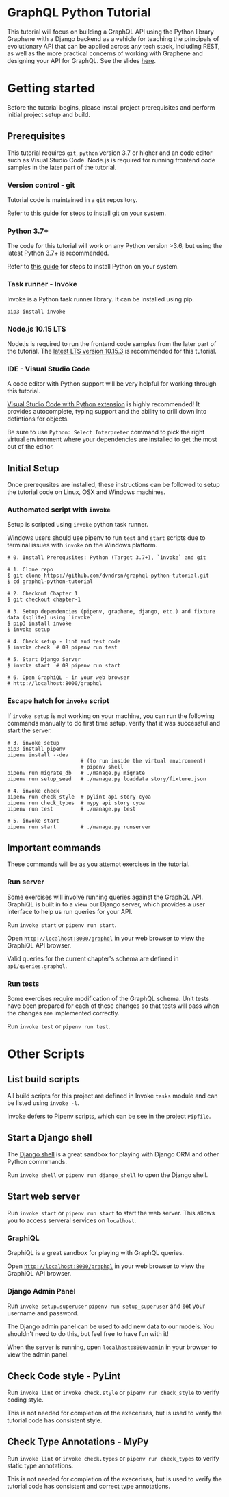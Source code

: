# GraphQL Python Tutorial

This tutorial will focus on building a GraphQL API using the Python library Graphene with a Django backend as a vehicle for teaching the principals of evolutionary API that can be applied across any tech stack, including REST, as well as the more practical concerns of working with Graphene and designing your API for GraphQL. See the slides [here][tutorial-slides].

[tutorial-slides]: https://slides.com/dvndrsn/graphql-python-tutorial

# Getting started

Before the tutorial begins, please install project prerequisites and perform initial project setup and build.

## Prerequisites

This tutorial requires `git`, `python` version 3.7 or higher and an code editor such as Visual Studio Code. Node.js is required for running frontend code samples in the later part of the tutorial.

### Version control - git

Tutorial code is maintained in a `git` repository.

Refer to [this guide][install-git] for steps to install git on your system.

[install-git]: https://git-scm.com/book/en/v2/Getting-Started-Installing-Git

### Python 3.7+

The code for this tutorial will work on any Python version >3.6, but using the latest Python 3.7+ is recommended.

Refer to [this guide][install-python] for steps to install Python on your system.

[install-python]: https://docs.python-guide.org/starting/installation/

### Task runner - Invoke

Invoke is a Python task runner library. It can be installed using pip.

```
pip3 install invoke
```

### Node.js 10.15 LTS

Node.js is required to run the frontend code samples from the later part of the tutorial. The [latest LTS version 10.15.3][install-node] is recommended for this tutorial.

[install-node]: https://nodejs.org/en/

### IDE - Visual Studio Code

A code editor with Python support will be very helpful for working through this tutorial.

[Visual Studio Code with Python extension][install-vscode] is highly recommended! It provides autocomplete, typing support and the ability to drill down into defintions for objects.

Be sure to use `Python: Select Interpreter` command to pick the right virtual environment where your dependencies are installed to get the most out of the editor.

[install-vscode]: https://code.visualstudio.com/docs/languages/python

## Initial Setup

Once prerequsites are installed, these instructions can be followed to setup the tutorial code on Linux, OSX and Windows machines.

### Authomated script with `invoke`

Setup is scripted using `invoke` python task runner.

Windows users should use pipenv to run `test` and `start` scripts due to terminal issues with `invoke` on the Windows platform.

```
# 0. Install Prerequsites: Python (Target 3.7+), `invoke` and git

# 1. Clone repo
$ git clone https://github.com/dvndrsn/graphql-python-tutorial.git
$ cd graphql-python-tutorial

# 2. Checkout Chapter 1
$ git checkout chapter-1

# 3. Setup dependencies (pipenv, graphene, django, etc.) and fixture data (sqlite) using `invoke`
$ pip3 install invoke
$ invoke setup

# 4. Check setup - lint and test code
$ invoke check  # OR pipenv run test

# 5. Start Django Server
$ invoke start  # OR pipenv run start

# 6. Open GraphiQL - in your web browser
# http://localhost:8000/graphql
```

### Escape hatch for `invoke` script

If `invoke setup` is not working on your machine, you can run the following commands manually to do first time setup, verify that it was successful and start the server.

```
# 3. invoke setup
pip3 install pipenv
pipenv install --dev
                        # (to run inside the virtual environment)
                        # pipenv shell
pipenv run migrate_db   # ./manage.py migrate
pipenv run setup_seed   # ./manage.py loaddata story/fixture.json

# 4. invoke check
pipenv run check_style  # pylint api story cyoa
pipenv run check_types  # mypy api story cyoa
pipenv run test         # ./manage.py test

# 5. invoke start
pipenv run start        # ./manage.py runserver
```

## Important commands

These commands will be as you attempt exercises in the tutorial.

### Run server

Some exercises will involve running queries against the GraphQL API. GraphiQL is built in to a view our Django server, which provides a user interface to help us run queries for your API.

Run `invoke start` or `pipenv run start`.

Open [`http://localhost:8000/graphql`][graphiql] in your web browser to view the GraphiQL API browser.

Valid queries for the current chapter's schema are defined in `api/queries.graphql`.

[graphiql]: http://localhost:8000/graphql

### Run tests

Some exercises require modification of the GraphQL schema. Unit tests have been prepared for each of these changes so that tests will pass when the changes are implemented correctly.

Run `invoke test` or `pipenv run test`.

# Other Scripts

## List build scripts

All build scripts for this project are defined in Invoke `tasks` module and can be listed using `invoke -l`.

Invoke defers to Pipenv scripts, which can be see in the project `Pipfile`.

## Start a Django shell

The [Django shell][django-shell] is a great sandbox for playing with Django ORM and other Python commmands.

Run `invoke shell` or `pipenv run django_shell` to open the Django shell.

[django-shell]: https://docs.djangoproject.com/en/2.1/ref/django-admin/#shell

## Start web server

Run `invoke start` or `pipenv run start` to start the web server. This allows you to access serveral services on `localhost`.

### GraphiQL

GraphiQL is a great sandbox for playing with GraphQL queries.

Open [`http://localhost:8000/graphql`][graphiql] in your web browser to view the GraphiQL API browser.

[graphiql]: http://localhost:8000/graphql

### Django Admin Panel

Run `invoke setup.superuser` `pipenv run setup_superuser` and set your username and password.

The Django admin panel can be used to add new data to our models. You shouldn't need to do this, but feel free to have fun with it!

When the server is running, open [`localhost:8000/admin`][django-admin] in your browser to view the admin panel.

[django-admin]: http://localhost:8000/admin

## Check Code style - PyLint

Run `invoke lint` or `invoke check.style` or `pipenv run check_style` to verify coding style.

This is not needed for completion of the execerises, but is used to verify the tutorial code has consistent style.

[reference-pylint]: https://pylint.readthedocs.io/en/stable/user_guide/output.html

## Check Type Annotations - MyPy

Run `invoke lint` or `invoke check.types` or `pipenv run check_types` to verify static type annotations.

This is not needed for completion of the execerises, but is used to verify the tutorial code has consistent and correct type annotations.
